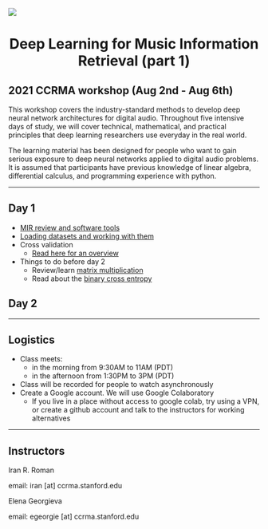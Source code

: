 <p align="txt-align: center;">
  <img src="https://scontent-lga3-2.xx.fbcdn.net/v/t1.6435-9/99423691_3132529343476526_8281982353090281472_n.jpg?_nc_cat=107&ccb=1-3&_nc_sid=6e5ad9&_nc_ohc=D12Zb03fiMMAX86knWj&_nc_ht=scontent-lga3-2.xx&oh=ab2dd4b9a4a2e0542e087d91115e6d18&oe=612C7164" style="max-width: 100%; height: auto;" />
</p>
<center> <h1> Deep Learning for Music Information Retrieval (part 1) </h1> </center>

## 2021 CCRMA workshop (Aug 2nd - Aug 6th)

This workshop covers the industry-standard methods to develop deep neural network architectures for digital audio. Throughout five intensive days of study, we will cover technical, mathematical, and practical principles that deep learning researchers use everyday in the real world.

The learning material has been designed for people who want to gain serious exposure to deep neural networks applied to digital audio problems. It is assumed that participants have previous knowledge of linear algebra, differential calculus, and programming experience with python.

---

## Day 1
    
- [MIR review and software tools](https://colab.research.google.com/github/elenatheodora/CCRMA-MIR-2021/blob/main/NB1_MIR_Review_%26_Tools.ipynb)
- [Loading datasets and working with them](https://colab.research.google.com/github/DL4MIR/dl4mir.github.io/blob/main/some_audio_datasets.ipynb)
- Cross validation
    - [Read here for an overview](https://machinelearningmastery.com/k-fold-cross-validation/)
- Things to do before day 2
    - Review/learn [matrix multiplication](https://www.mathsisfun.com/algebra/matrix-multiplying.html)
    - Read about the [binary cross entropy](https://towardsdatascience.com/understanding-binary-cross-entropy-log-loss-a-visual-explanation-a3ac6025181a)

## Day 2

---

## Logistics

- Class meets: 
    - in the morning from 9:30AM to 11AM (PDT)
    - in the afternoon from 1:30PM to 3PM (PDT)
- Class will be recorded for people to watch asynchronously
- Create a Google account. We will use Google Colaboratory
    - If you live in a place without access to google colab, try using a VPN, or create a github account and talk to the instructors for working alternatives

---

## Instructors

Iran R. Roman

email: iran [at] ccrma.stanford.edu

Elena Georgieva

email: egeorgie [at] ccrma.stanford.edu
